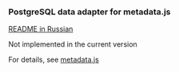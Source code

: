 ### PostgreSQL data adapter for metadata.js

[README in Russian](README.md)

Not implemented in the current version

For details, see [metadata.js](https://github.com/oknosoft/metadata.js)
